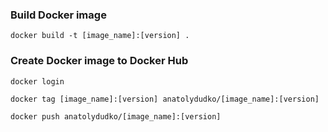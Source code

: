 ### Build Docker image
```
docker build -t [image_name]:[version] .
```

### Create Docker image to Docker Hub
```
docker login
```
```
docker tag [image_name]:[version] anatolydudko/[image_name]:[version]
```
```
docker push anatolydudko/[image_name]:[version]
```